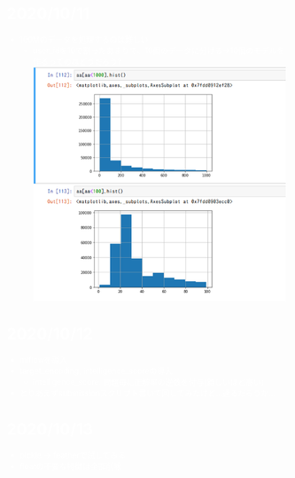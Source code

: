 <div style="color: white;">

# 2020/10/11

* 100Mのデータを処理するのは難しい
  * user_idを10で割ったあまりで、10個のデータに分ける→10個のモデルを作るってのはどうだろう?
  ![image](image.png)

# 2020/10/12
* mlflowを導入
* target_encoding, intelligence_scoreの導入
  * intelligence_score: 問題毎に正解率の逆数を付与(難しいほど高い)
* とりあえずsubmissionスクリプト書いて回してみたけど…通るだろうか…

# 2020/10/13
* pickle -> featherで試してみる
* floatの不要な特徴は全部削除
</div>